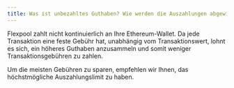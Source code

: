 ```yaml
---
title: Was ist unbezahltes Guthaben? Wie werden die Auszahlungen abgewickelt?
---
```


Flexpool zahlt nicht kontinuierlich an Ihre Ethereum-Wallet. Da jede Transaktion eine feste Gebühr hat, unabhängig vom Transaktionswert, lohnt es sich, ein höheres Guthaben anzusammeln und somit weniger Transaktionsgebühren zu zahlen.

Um die meisten Gebühren zu sparen, empfehlen wir Ihnen, das höchstmögliche Auszahlungslimit zu haben. 